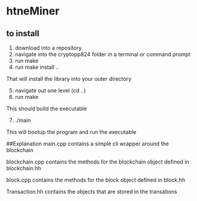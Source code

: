 # htneMiner

## to install
1. download into a repository
2. navigate into the cryptopp824 folder in a terminal or command prompt
3. run make
4. run make install ..

  That will install the library into your outer directory

5. navigate out one level (cd ..)
6. run make

  This should build the executable
 
7. ./main

  This will bootup the program and run the executable
  

##Explanation
main.cpp contains a simple cli wrapper around the blockchain

blockchain.cpp contains the methods for the blockchain object defined in blockchain.hh

block.cpp contains the methods for the block object defined in block.hh

Transaction.hh contains the objects that are stored in the transations
